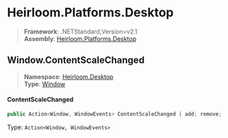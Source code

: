 # Heirloom.Platforms.Desktop

> **Framework**: .NETStandard,Version=v2.1  
> **Assembly**: [Heirloom.Platforms.Desktop][0]  

## Window.ContentScaleChanged

> **Namespace**: [Heirloom.Desktop][0]  
> **Type**: [Window][1]  

#### ContentScaleChanged

```cs
public Action<Window, WindowEvents> ContentScaleChanged { add; remove; }
```

Type: `Action<Window, WindowEvents>`

[0]: ../../../Heirloom.Platforms.Desktop.md
[1]: ../Window.md

